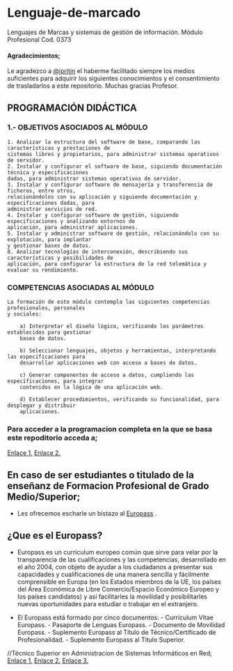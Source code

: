 # Lenguaje-de-marcado
Lenguajes de Marcas y sistemas de gestión de información.
Módulo Profesional Cod. 0373

#### Agradecimientos;
Le agradezco a [@jpritin](https://github.com/jpritin) el haberme facilitado siempre los medios suficientes para adquirir los siguientes 
conocimientos y el consentimiento de trasladarlos a este repositorio. Muchas gracias Profesor.

## PROGRAMACIÓN DIDÁCTICA
###	1.- OBJETIVOS ASOCIADOS AL MÓDULO
	1. Analizar la estructura del software de base, comparando las características y prestaciones de 
	sistemas libres y propietarios, para administrar sistemas operativos de servidor.
	2. Instalar y configurar el software de base, siguiendo documentación técnica y especificaciones 
	dadas, para administrar sistemas operativos de servidor.
	3. Instalar y configurar software de mensajería y transferencia de ficheros, entre otros, 
	relacionándolos con su aplicación y siguiendo documentación y especificaciones dadas, para 
	administrar servicios de red.
	4. Instalar y configurar software de gestión, siguiendo especificaciones y analizando entornos de 
	aplicación, para administrar aplicaciones.
	5. Instalar y administrar software de gestión, relacionándolo con su explotación, para implantar 
	y gestionar bases de datos.
	8. Analizar tecnologías de interconexión, describiendo sus características y posibilidades de 
	aplicación, para configurar la estructura de la red telemática y evaluar su rendimiento.
		
###	COMPETENCIAS ASOCIADAS AL MÓDULO
	La formación de este módulo contempla las siguientes competencias profesionales, personales 
	y sociales:
	
		a) Interpretar el diseño lógico, verificando los parámetros establecidos para gestionar 
		bases de datos.
		
		b) Seleccionar lenguajes, objetos y herramientas, interpretando las especificaciones para 
		desarrollar aplicaciones web con acceso a bases de datos.
		
		c) Generar componentes de acceso a datos, cumpliendo las especificaciones, para integrar 
		contenidos en la lógica de una aplicación web.
		
		d) Establecer procedimientos, verificando su funcionalidad, para desplegar y distribuir 
		aplicaciones.

### Para acceder a la programacion completa en la que se basa este repoditorio acceda a; 
[Enlace 1.](https://docs.google.com/document/d/1h0xjxYv3oA2GFKh70XjMDTBGZnDojdHan9w5UsdASt8/edit)
[Enlace 2.](https://github.com/usaurioRAWR/Lenguaje-de-marcado/blob/main/Additional%20documentation/1ASIR%20LM2019-2020.docx)

## En caso de ser estudiantes o titulado de la enseñanz de Formacion Profesional de Grado Medio/Superior;
- Les ofrecemos escharle un bistazo al [Europass](https://europa.eu/europass/es) .

## ¿Que es el Europass?
- Europass es un currículum europeo común que sirve para velar por la transparencia de las cualificaciones y las competencias, desarrollado en el año 2004, con objeto de ayudar a los ciudadanos a presentar sus capacidades y cualificaciones de una manera sencilla y fácilmente comprensible en Europa (en los Estados miembros de la UE, los países del Área Económica de Libre Comercio/Espacio Económico Europeo y los países candidatos) y así facilitarles la movilidad y posibilitarles nuevas oportunidades para estudiar o trabajar en el extranjero.

- El Europass está formado por cinco documentos:
		- Curriculum Vitae Europass.
		- Pasaporte de Lenguas Europass.
		- Documento de Movilidad Europass.
		- Suplemento Europass al Título de Técnico/Certificado de Profesionalidad.
		- Suplemento Europass al Título Superior.

//Técnico Superior en Administracion de Sistemas Informáticos en Red;
	[Enlace 1.](https://www.todofp.es/dam/jcr:525bf081-bd23-482f-bd89-1151f2498373/n-tsadministracionsistemasinformaticosreden-pdf.pdf)
	[Enlace 2.](https://drive.google.com/file/d/1Kjhx-5qDu4lfSvgKJqZBOv7gUpQp7Ccz/view?usp=sharing)
	[Enlace 3.](https://github.com/usaurioRAWR/Lenguaje-de-marcado/blob/main/Additional%20documentation/n-tsadministracionsistemasinformaticosreden-pdf.pdf)


	
